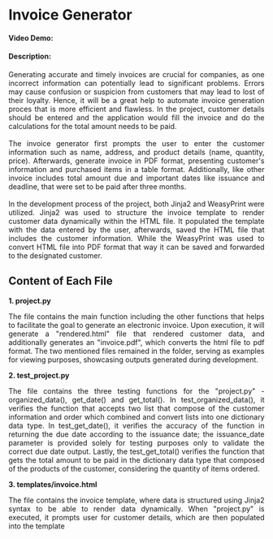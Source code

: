 # Invoice Generator

#### Video Demo: <URL HERE>

#### Description:
<div style='text-align: justify;'>
    Generating accurate and timely invoices are crucial for companies, as one incorrect information can potentially lead to significant problems. Errors may cause confusion or suspicion from customers that may lead to lost of their loyalty. Hence, it will be a great help to automate invoice generation proces that is more efficient and flawless. In the project, customer details should be entered and the application would fill the invoice and do the calculations for the total amount needs to be paid.
</div>
<br/>
<div style='text-align: justify;'>
    The invoice generator first prompts the user to enter the customer information such as name, address, and product details (name, quantity, price). Afterwards, generate invoice in PDF format, presenting customer's information and purchased items in a table format. Additionally, like other invoice includes total amount due and important dates like issuance and deadline, that were set to be paid after three months.
</div>
<br/>
<div style='text-align: justify;'>
    In the development process of the project, both Jinja2 and WeasyPrint were utilized. Jinja2 was used to structure the invoice template to render customer data dynamically within the HTML file. It populated the template with the data entered by the user, afterwards, saved the HTML file that includes the customer information. While the WeasyPrint was used to convert HTML file into PDF format that way it can be saved and forwarded to the designated customer.
</div>


<!--
problem in  generating invoice -> manual
proposed solution
tackle: jinja2 and weasyprint?
 -->
<!-- dagdag sa proj descp -->

## Content of Each File
**1. project.py**
    <div style='text-align: justify;'>
        The file contains the main function including the other functions that helps to facilitate the goal to generate an electronic invoice. Upon execution, it will generate a "rendered.html" file that rendered customer data, and additionally generates an "invoice.pdf", which converts the html file to pdf format. The two mentioned files remained in the folder, serving as examples for viewing purposes, showcasing outputs generated during development.
    </div>

**2. test_project.py**
    <div style='text-align: justify;'>
        The file contains the three testing functions for the "project.py" - organized_data(), get_date() and get_total(). In test_organized_data(), it verifies the function that accepts two list that compose of the customer information and order which combined and convert lists into one dictionary data type. In test_get_date(), it verifies the accuracy of the function in returning the due date according to the issuance date; the issuance_date parameter is provided solely for testing purposes only to validate the correct due date output. Lastly, the test_get_total() verifies the function that gets the total amount to be paid in the dictionary data type that composed of the products of the customer, considering the quantity of items ordered.
    </div>

**3. templates/invoice.html**
    <div style='text-align: justify;'>
        The file contains the invoice template, where data is structured using Jinja2 syntax to be able to render data dynamically. When "project.py" is executed, it prompts user for customer details, which are then populated into the template
    </div>
